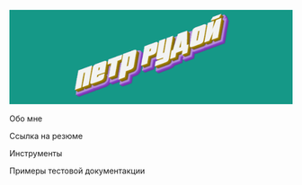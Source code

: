 ![Header](https://github.com/LittleJes/LittleJes/blob/main/assets/download.gif) 

Обо мне

Ссылка на резюме

Инструменты

Примеры тестовой документакции
